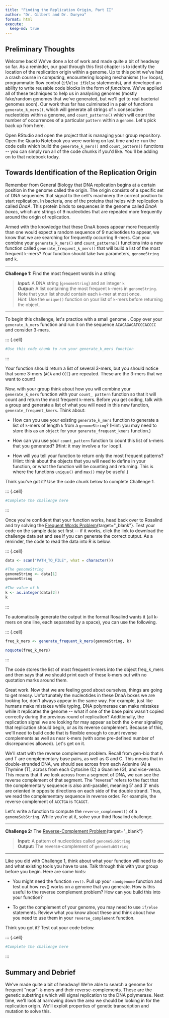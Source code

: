 ```yaml
---
title: "Finding the Replication Origin, Part II"
author: "Dr. Gilbert and Dr. Duryea"
format: html
execute:
  keep-md: true
---
```






## Preliminary Thoughts

Welcome back! We've done a lot of work and made quite a bit of headway so far. As a reminder, our goal through this first chapter is to identify the location of the replication origin within a genome. Up to this point we've had a crash course in computing, encountering looping mechanisms (`for` loops), programmatic flow control (`if`/`else if`/`else` statements), and developed an ability to write reusable code blocks in the form of *functions*. We've applied all of these techniques to help us in analysing genomes (mostly fake/random genomes that we've generated, but we'll get to real bacterial genomes soon). Our work thus far has culminated in a pair of functions `generate_k_mers()`, which will generate all strings of `k` consecutive nucleotides within a genome, and `count_patterns()` which will count the number of occurrences of a particular `pattern` within a `genome`. Let's pick back up from here.

Open RStudio and open the project that is managing your group repository. Open the Quarto Notebook you were working on last time and re-run the code cells which build the `generate_k_mers()` and `count_pattern()` functions -- you can simply run all of the code chunks if you'd like. You'll be adding on to that notebook today.

## Towards Identification of the Replication Origin

Remember from General Biology that DNA replication begins at a certain position in the genome called the origin. The origin consists of a specific set of DNA sequences that signal to the cell's machinery the correct position to start replication. In bacteria, one of the proteins that helps with replication is called *DnaA*. This protein binds to sequences in the genome called *DnaA boxes*, which are strings of 9 nucleotides that are repeated more frequently around the origin of replication.

Armed with the knowledge that these DnaA boxes appear more frequently than one would expect a random sequence of 9 nucleotides to appear, we know that we are searching for frequently occurring 9-mers. Can you combine your `generate_k_mers()` and `count_patterns()` functions into a new function called `generate_frequent_k_mers()` that will build a list of the most frequent `k`-mers? Your function should take two parameters, `genomeString` and `k`.

------------------------------------------------------------------------

**Challenge 1:** Find the most frequent words in a string

> ***Input:*** A DNA string (`genomeString`) and an integer `k`\
> ***Output:*** A list containing the most frequent `k`-mers in `genomeString`. Note that your list should contain each `k`-mer at most once.\
> *Hint*: Use the `unique()` function on your list of `k`-mers before returning the object.

------------------------------------------------------------------------

To begin this challenge, let's practice with a small genome . Copy over your `generate_k_mers` function and run it on the sequence `ACACAGACATCCCACCCC` and consider 3-mers.


::: {.cell}

```{.r .cell-code}
#Use this code chunk to run your generate_k_mers function
```
:::


Your function should return a list of several 3-mers, but you should notice that some 3-mers (`ACA` and `CCC`) are repeated. These are the 3-mers that we want to count!

Now, with your group think about how you will combine your `generate_k_mers` function with your `count_ pattern` function so that it will count and return the most frequent `k`-mers. Before you get coding, talk with a group and generate a list of what you will need in this new function, `generate_frequent_kmers`. Think about:

-   How can you use your existing `generate_k_mers` function to generate a list of `k`-mers of length `k` from a `genomeString`? (Hint: you may need to store this as an `object` for your `generate_frequent_kmers` function.)

-   How can you use your `count_pattern` function to count this list of `k`-mers that you generated? (Hint: it may involve a `for` loop!).

-   How will you tell your function to return only the most frequent patterns? (Hint: think about the objects that you will need to define in your function, or what the function will be counting and returning. This is where the functions `unique()` and `max()` may be useful.)

Think you've got it? Use the code chunk below to complete Challenge 1.


::: {.cell}

```{.r .cell-code}
#Complete the challenge here
```
:::


Once you're confident that your function works, head back over to Rosalind and try solving the [Frequent Words Problem](http://rosalind.info/problems/ba1b/){target="_blank"}. Test your code on the sample data set first -- if it works, click the link to download the challenge data set and see if you can generate the correct output. As a reminder, the code to read the data into R is below.


::: {.cell}

```{.r .cell-code}
data <- scan("PATH_TO_FILE", what = character())

#The genomeString
genomeString <- data[1]
genomeString

#The value of k
k <- as.integer(data[2])
k
```
:::


To automatically generate the output in the format Rosalind wants it (all k-mers on one line, each separated by a space), you can use the following.


::: {.cell}

```{.r .cell-code}
freq_k_mers <- generate_frequent_k_mers(genomeString, k)

noquote(freq_k_mers)
```
:::


The code stores the list of most frequent k-mers into the object freq_k\_mers and then says that we should print each of these k-mers out with no quotation marks around them.

Great work. Now that we are feeling good about ourselves, things are going to get messy. Unfortunately the nucleotides in these DnaA boxes we are looking for, don't always appear in the same way. For example, just like humans make mistakes while typing, DNA polymerase can make mistakes while it replicates the genome -- what if one of the base pairs wasn't copied correctly during the previous round of replication? Additionally, the replication signal we are looking for may appear as both the k-mer signaling that replication should begin, or as its reverse complement. Because of this, we'll need to build code that is flexible enough to count reverse complements as well as near k-mers (with some pre-defined number of discrepancies allowed). Let's get on it.

We'll start with the reverse complement problem. Recall from gen-bio that A and T are complementary base pairs, as well as G and C. This means that in double-stranded DNA, we should see across from each Adenine (A) a Thymine (T), across from each Cytosine (C) a Guanine (G), and vice-versa. This means that if we look across from a segment of DNA, we can see the reverse complement of that segment. The "reverse" refers to the fact that the complementary sequence is also anti-parallel, meaning 5' and 3' ends are oriented in opposite directions on each side of the double strand. Thus, we read the complementary sequence in reverse order. For example, the reverse complement of `ACCTGA` is `TCAGGT`.

Let's write a function to compute the `reverse_complement()` of a `genomeSubString`. While you're at it, solve your third Rosalind challenge.

------------------------------------------------------------------------

**Challenge 2:** The [Reverse-Complement Problem](http://rosalind.info/problems/ba1c/){target="_blank"}

> **Input:** A pattern of nucleotides called `genomeSubString`\
> **Output:** The reverse-complement of `genomeSubString`

------------------------------------------------------------------------

Like you did with Challenge 1, think about what your function will need to do and what existing tools you have to use. Talk through this with your group before you begin. Here are some hints:

-   You might need the function `rev()`. Pull up your `randgenome` function and test out how `rev`() works on a genome that you generate. How is this useful to the reverse complement problem? How can you build this into your function?

-   To get the complement of your genome, you may need to use `if/else` statements. Review what you know about these and think about how you need to use them in your `reverse_complement` function.

Think you got it? Test out your code below.


::: {.cell}

```{.r .cell-code}
#Complete the challenge here
```
:::


<!-- The efficiency of our code can make a really big difference in our ability to solve problems at the scale of real genomes (millions of nucleotides in length). We'll start paying a bit more attention to ways we might be able to speed up our functions (and clean up our code too). While running slow code on our examples so far hasn't been much of a problem, if we run a series of slow functions on a full genome (say 4 million nucleotides), we may end up with code that takes hours, days, or even weeks to run! -->

<!-- Let's see a way to speed up (and clean up) our `reverse_complement()` function below (we'll do this together). -->

<!-- ```{r eval = FALSE} -->
<!-- library(Dict) -->
<!-- #We'll update the function together -->
<!-- ``` -->

<!-- *Note that we had left last year:* The fourth Rosalind problem ([Find all occurrences of a pattern in a string](https://rosalind.info/problems/ba1d/){target="_blank"}) may be a really good homework problem. It doesn't really follow the reverse complement problem -- what do you think about assigning it for them to complete outside of class? I wonder if we could made an assignment out of pages 12-13 in the book -- having them write about why pattern matching is important and how just because we have a frequently occurring k-mer/9-mer this doesn't necessarily mean we have found a DnaA box, and then having them try to solve the coding challenge. -->

## Summary and Debrief

We've made quite a bit of headway! We're able to search a genome for frequent "near"-k-mers and their reverse-complements. These are the genetic substrings which will signal replication to the DNA polymerase. Next time, we'll look at narrowing down the area we should be looking in for the replication origin. We'll exploit properties of genetic transcription and mutation to solve this.

